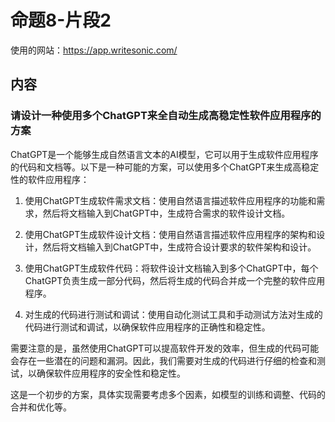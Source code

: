 # 命题8-片段2

使用的网站：<https://app.writesonic.com/>

## 内容

### 请设计一种使用多个ChatGPT来全自动生成高稳定性软件应用程序的方案

ChatGPT是一个能够生成自然语言文本的AI模型，它可以用于生成软件应用程序的代码和文档等。以下是一种可能的方案，可以使用多个ChatGPT来生成高稳定性的软件应用程序：

1. 使用ChatGPT生成软件需求文档：使用自然语言描述软件应用程序的功能和需求，然后将文档输入到ChatGPT中，生成符合需求的软件设计文档。

2. 使用ChatGPT生成软件设计文档：使用自然语言描述软件应用程序的架构和设计，然后将文档输入到ChatGPT中，生成符合设计要求的软件架构和设计。

3. 使用ChatGPT生成软件代码：将软件设计文档输入到多个ChatGPT中，每个ChatGPT负责生成一部分代码，然后将生成的代码合并成一个完整的软件应用程序。

4. 对生成的代码进行测试和调试：使用自动化测试工具和手动测试方法对生成的代码进行测试和调试，以确保软件应用程序的正确性和稳定性。

需要注意的是，虽然使用ChatGPT可以提高软件开发的效率，但生成的代码可能会存在一些潜在的问题和漏洞。因此，我们需要对生成的代码进行仔细的检查和测试，以确保软件应用程序的安全性和稳定性。

这是一个初步的方案，具体实现需要考虑多个因素，如模型的训练和调整、代码的合并和优化等。
